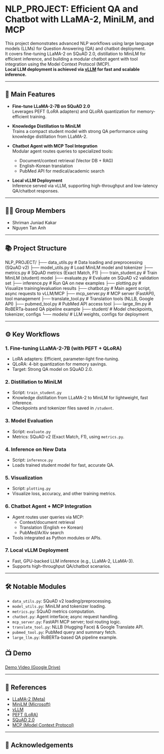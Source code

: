 # NLP_PROJECT: Efficient QA and Chatbot with LLaMA-2, MiniLM, and MCP

This project demonstrates advanced NLP workflows using large language models (LLMs) for Question Answering (QA) and chatbot deployment.  
It covers fine-tuning LLaMA-2 on SQuAD 2.0, distillation to MiniLM for efficient inference, and building a modular chatbot agent with tool integration using the Model Context Protocol (MCP).  
**Local LLM deployment is achieved via [vLLM](https://github.com/vllm-project/vllm) for fast and scalable inference.**

---

## 🚀 Main Features

- **Fine-tune LLaMA-2-7B on SQuAD 2.0**  
  Leverages PEFT (LoRA adapters) and QLoRA quantization for memory-efficient training.

- **Knowledge Distillation to MiniLM**  
  Trains a compact student model with strong QA performance using knowledge distillation from LLaMA-2.

- **Chatbot Agent with MCP Tool Integration**  
  Modular agent routes queries to specialized tools:  
  - Document/context retrieval (Vector DB + RAG)
  - English-Korean translation
  - PubMed API for medical/academic search

- **Local vLLM Deployment**  
  Inference served via vLLM, supporting high-throughput and low-latency QA/chatbot responses.

---

## 🧑‍💻 Group Members

- Shriman Juniad Kakar  
- Nguyen Tan Anh

---

## 📚 Project Structure
NLP_PROJECT/
├── data_utils.py # Data loading and preprocessing (SQuAD v2)
├── model_utils.py # Load MiniLM model and tokenizer
├── metrics.py # SQuAD metrics (Exact Match, F1)
├── train_student.py # Train MiniLM (student) model
├── evaluate.py # Evaluate on SQuAD v2 validation set
├── inference.py # Run QA on new examples
├── plotting.py # Visualize training/evaluation results
├── chatbot.py # Main agent script, async requests to vLLM/MCP
├── mcp_server.py # MCP server (FastAPI), tool management
├── translate_tool.py # Translation tools (NLLB, Google API)
├── pubmed_tool.py # PubMed API access tool
├── large_llm.py # RoBERTa-based QA pipeline example
├── student/ # Model checkpoints, tokenizer, configs
└── models/ # LLM weights, configs for deployment


---

## ⚙️ Key Workflows

### 1. Fine-tuning LLaMA-2-7B (with PEFT + QLoRA)
- LoRA adapters: Efficient, parameter-light fine-tuning.
- QLoRA: 4-bit quantization for memory savings.
- Target: Strong QA model on SQuAD 2.0.

### 2. Distillation to MiniLM
- Script: `train_student.py`
- Knowledge distillation from LLaMA-2 to MiniLM for lightweight, fast inference.
- Checkpoints and tokenizer files saved in `/student`.

### 3. Model Evaluation
- Script: `evaluate.py`
- Metrics: SQuAD v2 (Exact Match, F1), using `metrics.py`.

### 4. Inference on New Data
- Script: `inference.py`
- Loads trained student model for fast, accurate QA.

### 5. Visualization
- Script: `plotting.py`
- Visualize loss, accuracy, and other training metrics.

### 6. Chatbot Agent + MCP Integration
- Agent routes user queries via MCP:
  - Context/document retrieval
  - Translation (English ↔ Korean)
  - PubMed/ArXiv search
- Tools integrated as Python modules or APIs.

### 7. Local vLLM Deployment
- Fast, GPU-backed LLM inference (e.g., LLaMA-2, LLaMA-3).
- Supports high-throughput QA/chatbot scenarios.

---

## 🛠️ Notable Modules

- `data_utils.py`: SQuAD v2 loading/preprocessing.
- `model_utils.py`: MiniLM and tokenizer loading.
- `metrics.py`: SQuAD metrics computation.
- `chatbot.py`: Agent interface; async request handling.
- `mcp_server.py`: FastAPI MCP server; tool routing logic.
- `translate_tool.py`: NLLB (Hugging Face) & Google Translate API.
- `pubmed_tool.py`: PubMed query and summary fetch.
- `large_llm.py`: RoBERTa-based QA pipeline example.

## 📺 Demo

[Demo Video (Google Drive)](https://drive.google.com/file/d/1o5DN_6TuTF4YVhIOMGHVaWtHd4koxtPA/view?usp=sharing)

---

## 📖 References

- [LLaMA-2 (Meta)](https://ai.meta.com/resources/models-and-libraries/llama-downloads/)
- [MiniLM (Microsoft)](https://github.com/microsoft/unilm/tree/master/minilm)
- [vLLM](https://github.com/vllm-project/vllm)
- [PEFT (LoRA)](https://huggingface.co/docs/peft)
- [SQuAD 2.0](https://rajpurkar.github.io/SQuAD-explorer/)
- [MCP (Model Context Protocol)](https://modelcontext.org/)

---

## 🤝 Acknowledgements


